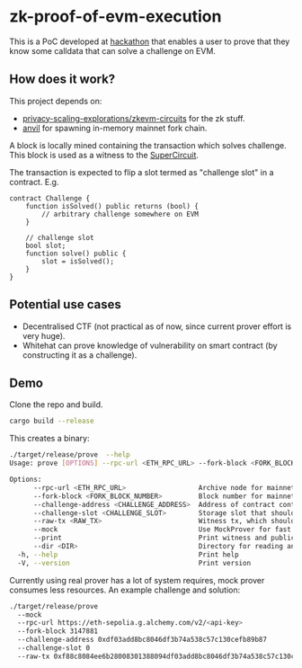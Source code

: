 # zk-proof-of-evm-execution

This is a PoC developed at [hackathon](https://ethglobal.com/showcase/proof-of-evm-execution-ix960) that enables a user to prove that they know some calldata that can solve a challenge on EVM.

## How does it work?

This project depends on:

- [privacy-scaling-explorations/zkevm-circuits](https://github.com/privacy-scaling-explorations/zkevm-circuits) for the zk stuff.
- [anvil](https://github.com/foundry-rs/foundry/tree/master/anvil) for spawning in-memory mainnet fork chain.

A block is locally mined containing the transaction which solves challenge. This block is used as a witness to the [SuperCircuit](https://github.com/privacy-scaling-explorations/zkevm-circuits/blob/7e9603a28a818819c071c81fd2f4f6b58737dea6/zkevm-circuits/src/super_circuit.rs#L270). 

The transaction is expected to flip a slot termed as "challenge slot" in a contract. E.g.

```solidity
contract Challenge {
    function isSolved() public returns (bool) {
        // arbitrary challenge somewhere on EVM
    }
    
    // challenge slot
    bool slot;
    function solve() public {
        slot = isSolved();
    }
}
```

## Potential use cases

- Decentralised CTF (not practical as of now, since current prover effort is very huge).
- Whitehat can prove knowledge of vulnerability on smart contract (by constructing it as a challenge).

## Demo

Clone the repo and build.

```sh
cargo build --release
```

This creates a binary:

```sh
./target/release/prove  --help
Usage: prove [OPTIONS] --rpc-url <ETH_RPC_URL> --fork-block <FORK_BLOCK_NUMBER> --challenge-address <CHALLENGE_ADDRESS> --challenge-slot <CHALLENGE_SLOT> --raw-tx <RAW_TX>

Options:
      --rpc-url <ETH_RPC_URL>                  Archive node for mainnet fork [required]
      --fork-block <FORK_BLOCK_NUMBER>         Block number for mainnet fork [required]
      --challenge-address <CHALLENGE_ADDRESS>  Address of contract containing challenge slot [required]
      --challenge-slot <CHALLENGE_SLOT>        Storage slot that should be flipped by a correct solution [required]
      --raw-tx <RAW_TX>                        Witness tx, which should solve the challenge [required]
      --mock                                   Use MockProver for fast constraint verification [default: false]
      --print                                  Print witness and public inputs that has been provided to zkevm circuits [default: false]
      --dir <DIR>                              Directory for reading and writing [default: false] [default: ]
  -h, --help                                   Print help
  -V, --version                                Print version

```

Currently using real prover has a lot of system requires, mock prover consumes less resources. An example challenge and solution:

```sh
./target/release/prove     
  --mock      
  --rpc-url https://eth-sepolia.g.alchemy.com/v2/<api-key>      
  --fork-block 3147881      
  --challenge-address 0xdf03add8bc8046df3b74a538c57c130cefb89b87      
  --challenge-slot 0      
  --raw-tx 0xf88c8084ee6b28008301388094df03add8bc8046df3b74a538c57c130cefb89b8680a46057361d00000000000000000000000000000000000000000000000000000000000000018401546d72a0f5b7e54553deeb044429b394595581501209a627beef020e764426aa0955e93aa00927cb7de78c15d2715de9a5cbde171c7202755864656cd4726ac43c76a9000a
```




